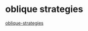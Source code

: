 # oblique strategies


[oblique-strategies](http://ingahampton.github.io/oblique-strategies/ob-strat.html)


